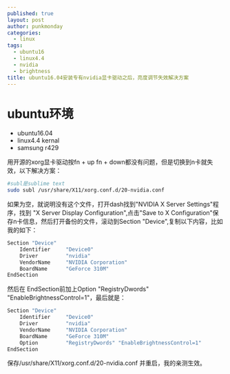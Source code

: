 ```yaml
---
published: true
layout: post
author: punkmonday
categories: 
  - linux
tags: 
  - ubuntu16
  - linux4.4
  - nvidia
  - brightness
title: ubuntu16.04安装专有nvidia显卡驱动之后，亮度调节失效解决方案
---
```

# ubuntu环境

- ubuntu16.04
- linux4.4 kernal
- samsung r429

用开源的xorg显卡驱动按fn + up fn + down都没有问题，但是切换到n卡就失效，以下解决方案：

```sh
#subl是sublime text
sudo subl /usr/share/X11/xorg.conf.d/20-nvidia.conf
```

如果为空，就说明没有这个文件，打开dash找到"NVIDIA X Server Settings"程序，找到 "X Server Display Configuration",点击"Save to X Configuration"保存n卡信息，然后打开备份的文件，滚动到Section "Device",复制以下内容，比如我的如下：

```sh
Section "Device"
    Identifier     "Device0"
    Driver         "nvidia"
    VendorName     "NVIDIA Corporation"
    BoardName      "GeForce 310M"
EndSection
```

然后在 EndSection前加上Option        "RegistryDwords" "EnableBrightnessControl=1"，最后就是：

```sh
Section "Device"
    Identifier     "Device0"
    Driver         "nvidia"
    VendorName     "NVIDIA Corporation"
    BoardName      "GeForce 310M"
    Option         "RegistryDwords" "EnableBrightnessControl=1"
EndSection
```

保存/usr/share/X11/xorg.conf.d/20-nvidia.conf 并重启，我的亲测生效。

